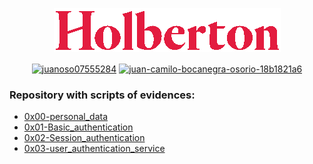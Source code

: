 <p align="center">
    <a href=#><img src="https://raw.githubusercontent.com/jbocane6/logos/main/holberton-logo.png" alt="holberton" /></a></p>
  
  <p align="center">
    <a href="https://twitter.com/juanoso07555284" target="blank"><img align="center" src="https://raw.githubusercontent.com/rahuldkjain/github-profile-readme-generator/master/src/images/icons/Social/twitter.svg" alt="juanoso07555284" height="30" width="40" /></a>
  <a href="https://linkedin.com/in/juan-camilo-bocanegra-osorio-18b1821a6" target="blank"><img align="center" src="https://raw.githubusercontent.com/rahuldkjain/github-profile-readme-generator/master/src/images/icons/Social/linked-in-alt.svg" alt="juan-camilo-bocanegra-osorio-18b1821a6" height="30" width="40" /></a>
  </p>

### Repository with scripts of evidences:

- [0x00-personal_data](https://github.com/jbocane6/holbertonschool-backend-user-data/tree/master/0x00-personal_data)
- [0x01-Basic_authentication](https://github.com/jbocane6/holbertonschool-backend-user-data/tree/master/0x01-Basic_authentication)
- [0x02-Session_authentication](https://github.com/jbocane6/holbertonschool-backend-user-data/tree/master/0x02-Session_authentication)
- [0x03-user_authentication_service](https://github.com/jbocane6/holbertonschool-backend-user-data/tree/master/0x03-user_authentication_service)
